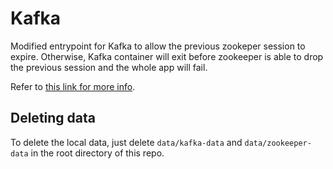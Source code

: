 # Kafka

Modified entrypoint for Kafka to allow the previous zookeper session to expire. Otherwise, Kafka container will exit before zookeeper is able to drop the previous session and the whole app will fail.

Refer to [this link for more info](https://github.com/wurstmeister/kafka-docker/issues/389#issuecomment-800814529).


## Deleting data

To delete the local data, just delete `data/kafka-data` and `data/zookeeper-data` in the root directory of this repo.
